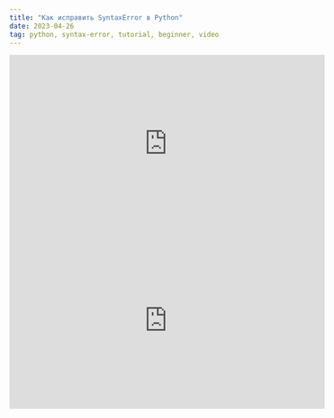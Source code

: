 ```yaml
---
title: "Как исправить SyntaxError в Python"
date: 2023-04-26
tag: python, syntax-error, tutorial, beginner, video
---
```


<iframe width="560" height="315" src="https://www.youtube.com/embed/-clE1ZllctI" title="YouTube video player"
    frameborder="0"
    allow="accelerometer; autoplay; clipboard-write; encrypted-media; gyroscope; picture-in-picture; web-share"
    allowfullscreen></iframe>

<iframe width="560" height="315" src="https://www.youtube.com/embed/video_id" frameborder="0" allowfullscreen></iframe>
